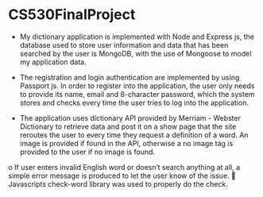 # CS530FinalProject

-	My dictionary application is implemented with Node and Express js, the database used to store user information and data that has been searched by the user is MongoDB, with the use of Mongoose to model my application data. 

- The registration and login authentication are implemented by using Passport js. In order to register into the application, the user only needs to provide its name, email and 8-character password, which the system stores and checks every time the user tries to log into the application. 

-	The application uses dictionary API provided by Merriam - Webster Dictionary to retrieve data and post it on a show page that the site reroutes the user to every time they request a definition of a word. An image is provided if found in the API, otherwise a no image tag is provided to the user if no image is found. 

  o	If user enters invalid English word or doesn’t search anything at all, a simple error message is produced to let the user know of the issue. 
    	 Javascripts check-word library was used to properly do the check.
